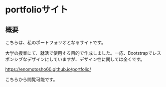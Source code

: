 # portfolioサイト
## 概要 
こちらは、私のポートフォリオとなるサイトです。

大学の授業にて、就活で使用する目的で作成しました。一応、Bootstrapでレスポンシブなデザインにしていますが、デザイン性に関しては全くです。 


https://enomotosho60.github.io/portfolio/ 

こちらから閲覧可能です。
